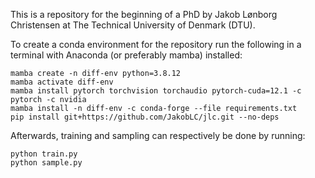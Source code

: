 This is a repository for the beginning of a PhD by Jakob Lønborg Christensen at The Technical University of Denmark (DTU).

To create a conda environment for the repository run the following in a terminal with Anaconda (or preferably mamba) installed:
```
mamba create -n diff-env python=3.8.12
mamba activate diff-env
mamba install pytorch torchvision torchaudio pytorch-cuda=12.1 -c pytorch -c nvidia
mamba install -n diff-env -c conda-forge --file requirements.txt
pip install git+https://github.com/JakobLC/jlc.git --no-deps
```

Afterwards, training and sampling can respectively be done by running:
```
python train.py
python sample.py
```

